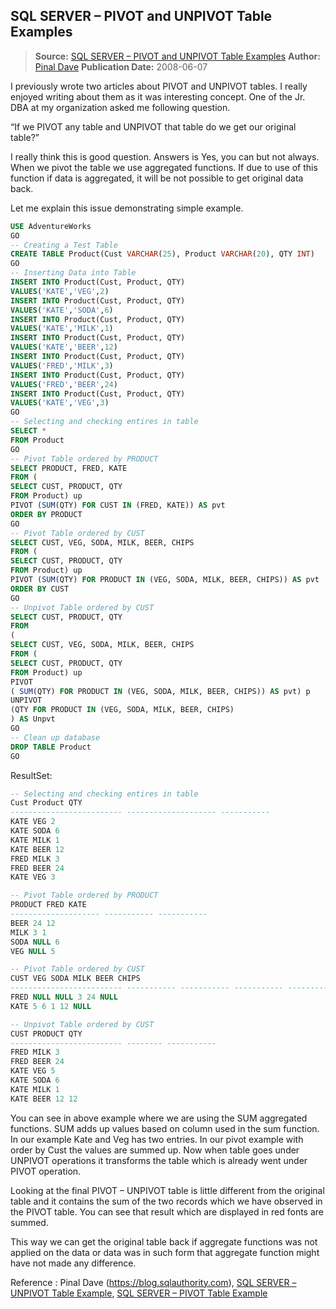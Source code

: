 ## SQL SERVER – PIVOT and UNPIVOT Table Examples

> **Source:** [SQL SERVER – PIVOT and UNPIVOT Table Examples](https://blog.sqlauthority.com/2008/06/07/sql-server-pivot-and-unpivot-table-examples/)
> **Author:** [Pinal Dave](https://blog.sqlauthority.com/author/pinaldave/)
> **Publication Date:** 2008-06-07

I previously wrote two articles about PIVOT and UNPIVOT tables. I really enjoyed writing about them as it was interesting concept. One of the Jr. DBA at my organization asked me following question.

“If we PIVOT any table and UNPIVOT that table do we get our original table?”

I really think this is good question. Answers is Yes, you can but not always. When we pivot the table we use aggregated functions. If due to use of this function if data is aggregated, it will be not possible to get original data back.

Let me explain this issue demonstrating simple example.

```sql
USE AdventureWorks
GO
-- Creating a Test Table
CREATE TABLE Product(Cust VARCHAR(25), Product VARCHAR(20), QTY INT)
GO
-- Inserting Data into Table
INSERT INTO Product(Cust, Product, QTY)
VALUES('KATE','VEG',2)
INSERT INTO Product(Cust, Product, QTY)
VALUES('KATE','SODA',6)
INSERT INTO Product(Cust, Product, QTY)
VALUES('KATE','MILK',1)
INSERT INTO Product(Cust, Product, QTY)
VALUES('KATE','BEER',12)
INSERT INTO Product(Cust, Product, QTY)
VALUES('FRED','MILK',3)
INSERT INTO Product(Cust, Product, QTY)
VALUES('FRED','BEER',24)
INSERT INTO Product(Cust, Product, QTY)
VALUES('KATE','VEG',3)
GO
-- Selecting and checking entires in table
SELECT *
FROM Product
GO
-- Pivot Table ordered by PRODUCT
SELECT PRODUCT, FRED, KATE
FROM (
SELECT CUST, PRODUCT, QTY
FROM Product) up
PIVOT (SUM(QTY) FOR CUST IN (FRED, KATE)) AS pvt
ORDER BY PRODUCT
GO
-- Pivot Table ordered by CUST
SELECT CUST, VEG, SODA, MILK, BEER, CHIPS
FROM (
SELECT CUST, PRODUCT, QTY
FROM Product) up
PIVOT (SUM(QTY) FOR PRODUCT IN (VEG, SODA, MILK, BEER, CHIPS)) AS pvt
ORDER BY CUST
GO
-- Unpivot Table ordered by CUST
SELECT CUST, PRODUCT, QTY
FROM
(
SELECT CUST, VEG, SODA, MILK, BEER, CHIPS
FROM (
SELECT CUST, PRODUCT, QTY
FROM Product) up
PIVOT
( SUM(QTY) FOR PRODUCT IN (VEG, SODA, MILK, BEER, CHIPS)) AS pvt) p
UNPIVOT
(QTY FOR PRODUCT IN (VEG, SODA, MILK, BEER, CHIPS)
) AS Unpvt
GO
-- Clean up database
DROP TABLE Product
GO
```

ResultSet:

```sql
-- Selecting and checking entires in table
Cust Product QTY
------------------------- -------------------- -----------
KATE VEG 2
KATE SODA 6
KATE MILK 1
KATE BEER 12
FRED MILK 3
FRED BEER 24
KATE VEG 3
```

```sql
-- Pivot Table ordered by PRODUCT
PRODUCT FRED KATE
-------------------- ----------- -----------
BEER 24 12
MILK 3 1
SODA NULL 6
VEG NULL 5
```

```sql
-- Pivot Table ordered by CUST
CUST VEG SODA MILK BEER CHIPS
------------------------- ----------- ----------- ----------- ----------- -----------
FRED NULL NULL 3 24 NULL
KATE 5 6 1 12 NULL
```

```sql
-- Unpivot Table ordered by CUST
CUST PRODUCT QTY
------------------------- -------- -----------
FRED MILK 3
FRED BEER 24
KATE VEG 5
KATE SODA 6
KATE MILK 1
KATE BEER 12 12
```

You can see in above example where we are using the SUM aggregated functions. SUM adds up values based on column used in the sum function. In our example Kate and Veg has two entries. In our pivot example with order by Cust the values are summed up. Now when table goes under UNPIVOT operations it transforms the table which is already went under PIVOT operation.

Looking at the final PIVOT – UNPIVOT table is little different from the original table and it contains the sum of the two records which we have observed in the PIVOT table. You can see that result which are displayed in red fonts are summed.

This way we can get the original table back if aggregate functions was not applied on the data or data was in such form that aggregate function might have not made any difference.

Reference : Pinal Dave (<https://blog.sqlauthority.com>), [SQL SERVER – UNPIVOT Table Example](https://blog.sqlauthority.com/2008/05/29/sql-server-unpivot-table-example/), [SQL SERVER – PIVOT Table Example](https://blog.sqlauthority.com/2008/05/22/sql-server-pivot-table-example/)
